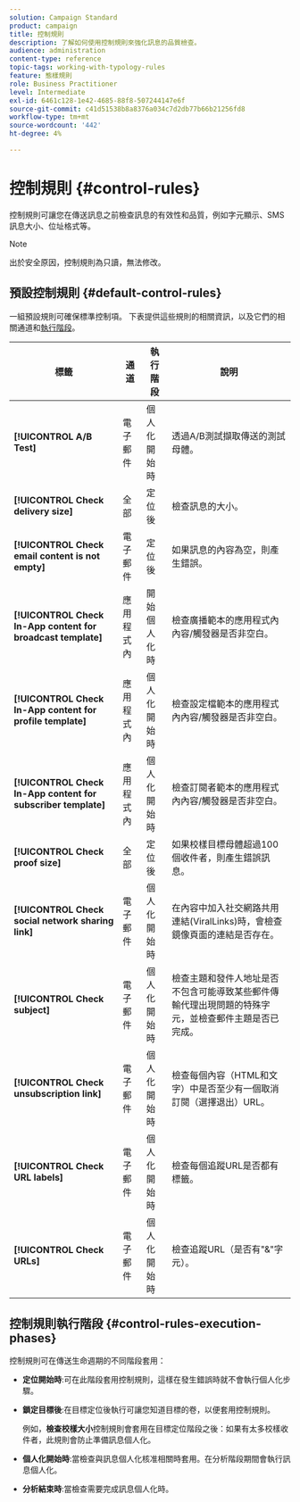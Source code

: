 ```yaml
---
solution: Campaign Standard
product: campaign
title: 控制規則
description: 了解如何使用控制規則來強化訊息的品質檢查。
audience: administration
content-type: reference
topic-tags: working-with-typology-rules
feature: 態樣規則
role: Business Practitioner
level: Intermediate
exl-id: 6461c128-1e42-4685-88f8-507244147e6f
source-git-commit: c41d51538b8a8376a034c7d2db77b66b21256fd8
workflow-type: tm+mt
source-wordcount: '442'
ht-degree: 4%

---
```


# 控制規則 {#control-rules}

控制規則可讓您在傳送訊息之前檢查訊息的有效性和品質，例如字元顯示、SMS訊息大小、位址格式等。

>[!NOTE]
>
>出於安全原因，控制規則為只讀，無法修改。

## 預設控制規則 {#default-control-rules}

一組預設規則可確保標準控制項。 下表提供這些規則的相關資訊，以及它們的相關通道和[執行階段](#control-rules-execution-phases)。

| 標籤 | 通道 | 執行階段 | 說明 |
|---------|----------|---------|---------
| **[!UICONTROL A/B Test]** | 電子郵件 | 個人化開始時 | 透過A/B測試擷取傳送的測試母體。 |
| **[!UICONTROL Check delivery size]** | 全部 | 定位後 | 檢查訊息的大小。 |
| **[!UICONTROL Check email content is not empty]** | 電子郵件 | 定位後 | 如果訊息的內容為空，則產生錯誤。 |
| **[!UICONTROL Check In-App content for broadcast template]** | 應用程式內 | 開始個人化時 | 檢查廣播範本的應用程式內內容/觸發器是否非空白。 |
| **[!UICONTROL Check In-App content for profile template]** | 應用程式內 | 個人化開始時 | 檢查設定檔範本的應用程式內內容/觸發器是否非空白。 |
| **[!UICONTROL Check In-App content for subscriber template]** | 應用程式內 | 個人化開始時 | 檢查訂閱者範本的應用程式內內容/觸發器是否非空白。 |
| **[!UICONTROL Check proof size]** | 全部 | 定位後 | 如果校樣目標母體超過100個收件者，則產生錯誤訊息。 |
| **[!UICONTROL Check social network sharing link]** | 電子郵件 | 個人化開始時 | 在內容中加入社交網路共用連結(ViralLinks)時，會檢查鏡像頁面的連結是否存在。 |
| **[!UICONTROL Check subject]** | 電子郵件 | 個人化開始時 | 檢查主題和發件人地址是否不包含可能導致某些郵件傳輸代理出現問題的特殊字元，並檢查郵件主題是否已完成。 |
| **[!UICONTROL Check unsubscription link]** | 電子郵件 | 個人化開始時 | 檢查每個內容（HTML和文字）中是否至少有一個取消訂閱（選擇退出）URL。 |
| **[!UICONTROL Check URL labels]** | 電子郵件 | 個人化開始時 | 檢查每個追蹤URL是否都有標籤。 |
| **[!UICONTROL Check URLs]** | 電子郵件 | 個人化開始時 | 檢查追蹤URL（是否有&quot;&amp;&quot;字元）。 |

## 控制規則執行階段 {#control-rules-execution-phases}

控制規則可在傳送生命週期的不同階段套用：

* **定位開始時**:可在此階段套用控制規則，這樣在發生錯誤時就不會執行個人化步驟。

* **鎖定目標後**:在目標定位後執行可讓您知道目標的卷，以便套用控制規則。

   例如，**檢查校樣大小**&#x200B;控制規則會套用在目標定位階段之後：如果有太多校樣收件者，此規則會防止準備訊息個人化。

* **個人化開始時**:當檢查與訊息個人化核准相關時套用。在分析階段期間會執行訊息個人化。

* **分析結束時**:當檢查需要完成訊息個人化時。
